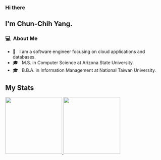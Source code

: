 ### Hi there

## I'm Chun-Chih Yang.

### 💻 &nbsp;About Me 

- 🤔 &nbsp; I am a software engineer focusing on cloud applications and databases.
- 🎓 &nbsp; M.S. in Computer Science at Arizona State University.
- 🎓 &nbsp; B.B.A. in Information Management at National Taiwan University.


## My Stats
<p>
<a href="https://github.com/kkkkenkkk44">
  <img height="180em" src="https://github-readme-stats.vercel.app/api?username=kkkkenkkk44&show_icons=true&theme=default" />
  <img height="180em" src="https://github-readme-stats-eight-theta.vercel.app/api/top-langs/?username=kkkkenkkk44&theme=default&layout=compact&exclude_lang=java+r" />
</a>
</p>


<!--
**cdthomp1/cdthomp1** is a ✨ _special_ ✨ repository because its `README.md` (this file) appears on your GitHub profile.
